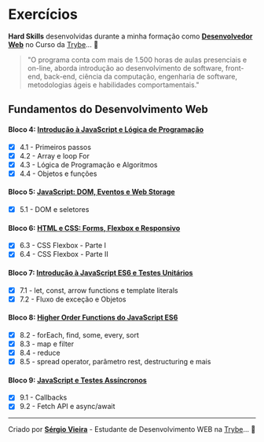 # Exercícios

__Hard Skills__ desenvolvidas durante a minha formação como __[Desenvolvedor Web](https://www.linkedin.com/in/sergiovieirawebb/)__ no Curso da [Trybe](https://www.betrybe.com/)... :rocket:

>"O programa conta com mais de 1.500 horas de aulas presenciais e on-line, aborda introdução ao desenvolvimento de software, front-end, back-end, ciência da computação, engenharia de software, metodologias ágeis e habilidades comportamentais."

## Fundamentos do Desenvolvimento Web

#### Bloco 4: [Introdução à JavaScript e Lógica de Programação](https://github.com/sergiovieirawebb/trybe-fundamentos/tree/main/fundamentos/bloco-04)

- [x] 4.1 - Primeiros passos
- [x] 4.2 - Array e loop For
- [x] 4.3 - Lógica de Programação e Algoritmos
- [x] 4.4 - Objetos e funções

#### Bloco 5: [JavaScript: DOM, Eventos e Web Storage](https://github.com/sergiovieirawebb/trybe-fundamentos/tree/main/fundamentos/bloco-05)

- [x] 5.1 - DOM e seletores

#### Bloco 6: [HTML e CSS: Forms, Flexbox e Responsivo](https://github.com/sergiovieirawebb/trybe-fundamentos/tree/main/fundamentos/bloco-06)

- [x] 6.3 - CSS Flexbox - Parte I
- [x] 6.4 - CSS Flexbox - Parte II

#### Bloco 7: [Introdução à JavaScript ES6 e Testes Unitários](https://github.com/sergiovieirawebb/trybe-fundamentos/tree/main/fundamentos/bloco-07)

- [x] 7.1 - let, const, arrow functions e template literals
- [x] 7.2 - Fluxo de exceção e Objetos

#### Bloco 8: [Higher Order Functions do JavaScript ES6](https://github.com/sergiovieirawebb/trybe-fundamentos/tree/main/fundamentos/bloco-08)

- [x] 8.2 - forEach, find, some, every, sort
- [x] 8.3 - map e filter
- [x] 8.4 - reduce
- [x] 8.5 - spread operator, parâmetro rest, destructuring e mais

#### Bloco 9: [JavaScript e Testes Assíncronos](https://github.com/sergiovieirawebb/trybe-fundamentos/tree/main/fundamentos/bloco-09)

- [x] 9.1 - Callbacks
- [x] 9.2 - Fetch API e async/await

---

Criado por __[Sérgio Vieira](https://www.linkedin.com/in/sergiovieirawebb/)__ - Estudante de Desenvolvimento WEB na [Trybe](https://www.betrybe.com/)... :rocket:
